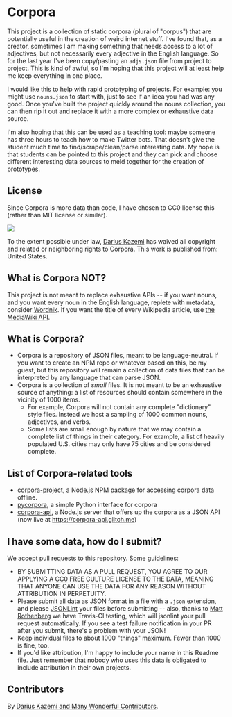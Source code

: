 # Corpora

This project is a collection of static corpora (plural of "corpus") that are potentially useful in the creation of weird internet stuff. I've found that, as a creator, sometimes I am making something that needs access to a lot of adjectives, but not necessarily every adjective in the English language. So for the last year I've been copy/pasting an `adjs.json` file from project to project. This is kind of awful, so I'm hoping that this project will at least help me keep everything in one place.

I would like this to help with rapid prototyping of projects. For example: you might use `nouns.json` to start with, just to see if an idea you had was any good. Once you've built the project quickly around the nouns collection, you can then rip it out and replace it with a more complex or exhaustive data source.

I'm also hoping that this can be used as a teaching tool: maybe someone has three hours to teach how to make Twitter bots. That doesn't give the student much time to find/scrape/clean/parse interesting data. My hope is that students can be pointed to this project and they can pick and choose different interesting data sources to meld together for the creation of prototypes.

## License

Since Corpora is more data than code, I have chosen to CC0 license this (rather than MIT license or similar).

<a href="http://creativecommons.org/publicdomain/zero/1.0/"><img src="http://i.creativecommons.org/p/zero/1.0/88x31.png"></a>

To the extent possible under law, [Darius Kazemi](http://tinysubversions.com) has waived all copyright and related or neighboring rights to Corpora. This work is published from: United States.

## What is Corpora NOT?

This project is not meant to replace exhaustive APIs -- if you want nouns, and you want every noun in the English language, replete with metadata, consider [Wordnik](http://developer.wordnik.com/docs). If you want the title of every Wikipedia article, use [the MediaWiki API](http://www.mediawiki.org/wiki/API:Main_page).

## What is Corpora?

 * Corpora is a repository of JSON files, meant to be language-neutral. If you want to create an NPM repo or whatever based on this, be my guest, but this repository will remain a collection of data files that can be interpreted by any language that can parse JSON.
 * Corpora is a collection of _small_ files. It is not meant to be an exhaustive source of anything: a list of resources should contain somewhere in the vicinity of 1000 items.
   * For example, Corpora will not contain any complete "dictionary" style files. Instead we host a sampling of 1000 common nouns, adjectives, and verbs.
   * Some lists are small enough by nature that we may contain a complete list of things in their category. For example, a list of heavily populated U.S. cities may only have 75 cities and be considered complete.

## List of Corpora-related tools

 * [corpora-project](https://www.npmjs.com/package/corpora-project), a Node.js NPM package for accessing corpora data offline.
 * [pycorpora](https://github.com/aparrish/pycorpora), a simple Python interface for corpora
 * [corpora-api](https://github.com/coleww/corpora-api), a Node.js server that offers up the corpora as a JSON API (now live at <https://corpora-api.glitch.me>)

## I have some data, how do I submit?

We accept pull requests to this repository. Some guidelines:

 * BY SUBMITTING DATA AS A PULL REQUEST, YOU AGREE TO OUR APPLYING A [CC0](http://creativecommons.org/publicdomain/zero/1.0/) FREE CULTURE LICENSE TO THE DATA, MEANING THAT ANYONE CAN USE THE DATA FOR ANY REASON WITHOUT ATTRIBUTION IN PERPETUITY.
 * Please submit all data as JSON format in a file with a `.json` extension, and please [JSONLint](http://jsonlint.com/) your files before submitting -- also, thanks to [Matt Rothenberg](https://github.com/mroth) we have Travis-CI testing, which will jsonlint your pull request automatically. If you see a test failure notification in your PR after you submit, there's a problem with your JSON!
 * Keep individual files to about 1000 "things" maximum. Fewer than 1000 is fine, too.
 * If you'd like attribution, I'm happy to include your name in this Readme file. Just remember that nobody who uses this data is obligated to include attribution in their own projects.

## Contributors

By [Darius Kazemi and Many Wonderful Contributors](https://github.com/dariusk/corpora/graphs/contributors).

